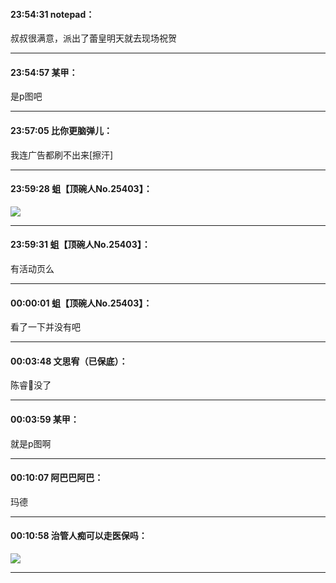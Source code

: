 #### 23:54:31  notepad：

叔叔很满意，派出了蕾皇明天就去现场祝贺

*****

#### 23:54:57  某甲：

是p图吧

*****

#### 23:57:05  比你更脑弹儿：

我连广告都刷不出来[擦汗]

*****

#### 23:59:28  蛆【顶碗人No.25403】：

![](http://gchat.qpic.cn/gchatpic_new/794594593/614391357-3026928082-CF187AD2900C2A609B504878AD28E951/0?term=2")

*****

#### 23:59:31  蛆【顶碗人No.25403】：

有活动页么

*****

#### 00:00:01  蛆【顶碗人No.25403】：

看了一下并没有吧

*****

#### 00:03:48  文思宥（已保底）：

陈睿🐎没了

*****

#### 00:03:59  某甲：

就是p图啊

*****

#### 00:10:07  阿巴巴阿巴：

玛德

*****

#### 00:10:58  治管人痴可以走医保吗：

![](http://gchat.qpic.cn/gchatpic_new/814792414/614391357-2345142006-3571A620B6EA14937A0806D7DBF6B380/0?term=2")

*****

